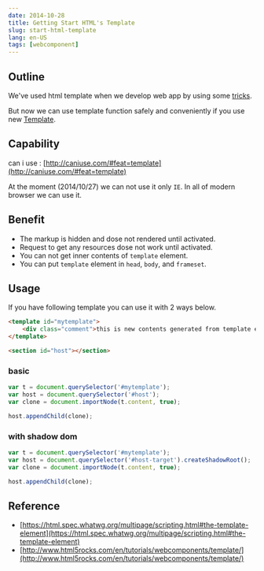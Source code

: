 ```yaml
---
date: 2014-10-28
title: Getting Start HTML's Template
slug: start-html-template
lang: en-US
tags: [webcomponent]
---
```


## Outline

We've used html template when we develop web app by using some [tricks](http://www.html5rocks.com/en/tutorials/webcomponents/template/#toc-old).

But now we can use template function safely and conveniently if you use new [Template](http://www.html5rocks.com/en/tutorials/webcomponents/template/#toc-old).

## Capability

can i use : [http://caniuse.com/#feat=template](http://caniuse.com/#feat=template)

At the moment (2014/10/27) we can not use it only `IE`.
In all of modern browser we can use it.

## Benefit

* The markup is hidden and dose not rendered until activated.
* Request to get any resources dose not work until activated.
* You can not get inner contents of `template` element.
* You can put `template` element in `head`, `body`, and `frameset`.

## Usage

If you have following template you can use it with 2 ways below.

```html
<template id="mytemplate">
	<div class="comment">this is new contents generated from template element.</div>
</template>

<section id="host"></section>
```

### basic

```js
var t = document.querySelector('#mytemplate');
var host = document.querySelector('#host');
var clone = document.importNode(t.content, true);

host.appendChild(clone);
```

### with shadow dom

```js
var t = document.querySelector('#mytemplate');
var host = document.querySelector('#host-target').createShadowRoot();
var clone = document.importNode(t.content, true);

host.appendChild(clone);
```

## Reference

* [https://html.spec.whatwg.org/multipage/scripting.html#the-template-element](https://html.spec.whatwg.org/multipage/scripting.html#the-template-element)
* [http://www.html5rocks.com/en/tutorials/webcomponents/template/](http://www.html5rocks.com/en/tutorials/webcomponents/template/)
